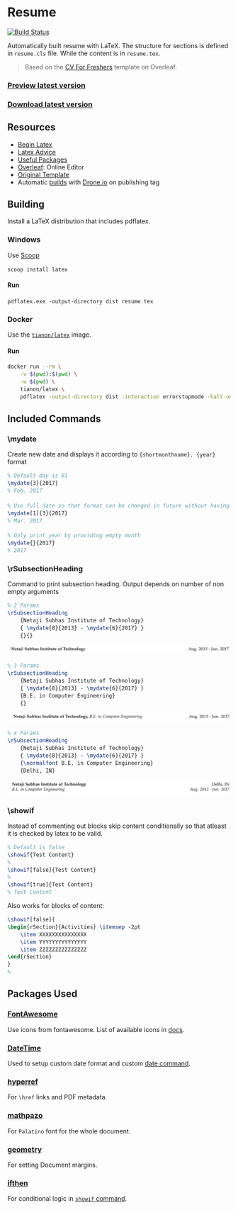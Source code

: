 # Resume

[![Build Status](https://cloud.drone.io/api/badges/rohit-smpx/resume/status.svg)](https://cloud.drone.io/rohit-smpx/resume)

Automatically built resume with LaTeX. The structure for sections is defined in `resume.cls` file. While the content is in `resume.tex`.

> Based on the [CV For Freshers](https://www.overleaf.com/latex/templates/cv-for-freshers/jkpwvnrdrxpm) template on Overleaf.

### [Preview latest version](https://go.boring.download/resume-preview)

### [Download latest version](https://go.boring.download/resume)


## Resources

- [Begin Latex](https://github.com/luong-komorebi/Begin-Latex-in-minutes)
- [Latex Advice](https://github.com/dspinellis/latex-advice)
- [Useful Packages](https://tex.stackexchange.com/questions/553/what-packages-do-people-load-by-default-in-latex)
- [Overleaf](https://www.overleaf.com/): Online Editor
- [Original Template](https://www.overleaf.com/latex/templates/cv-for-freshers/jkpwvnrdrxpm)
- Automatic [builds](https://cloud.drone.io/rohit-smpx/resume) with [Drone.io](https://cloud.drone.io) on publishing tag

## Building

Install a LaTeX distribution that includes pdflatex.

### Windows

Use [Scoop](https://scoop.sh/)

`scoop install latex`

#### Run

`pdflatex.exe -output-directory dist resume.tex`

### Docker

Use the [`tianon/latex`](https://hub.docker.com/r/tianon/latex/) image.

#### Run

```sh
docker run --rm \
    -v $(pwd):$(pwd) \
    -w $(pwd) \ 
    tianon/latex \
    pdflatex -output-directory dist -interaction errorstopmode -halt-on-error resume.tex
```


## Included Commands

### \mydate

Create new date and displays it according to `{shortmonthname}. {year}` format

```tex
% Default day is 01
\mydate{3}{2017}
% Feb. 2017

% Use full date so that format can be changed in future without having to change all dates
\mydate[1]{3}{2017}
% Mar. 2017

% Only print year by providing empty month
\mydate{}{2017}
% 2017
```

### \rSubsectionHeading

Command to print subsection heading. Output depends on number of non empty arguments

```tex
% 2 Params
\rSubsectionHeading
    {Netaji Subhas Institute of Technology}
    { \mydate{8}{2013} - \mydate{6}{2017} }
    {}{}
```
![2ParamsPreview](./docs/2ParamSubSectionHeading.PNG)

```tex
% 3 Params
\rSubsectionHeading
    {Netaji Subhas Institute of Technology}
    { \mydate{8}{2013} - \mydate{6}{2017} }
    {B.E. in Computer Engineering}
    {}
```

![3ParamsPreview](./docs/3ParamSubSectionHeading.PNG)

```tex
% 4 Params
\rSubsectionHeading
    {Netaji Subhas Institute of Technology}
    { \mydate{8}{2013} - \mydate{6}{2017} }
    {\normalfont B.E. in Computer Engineering}
    {Delhi, IN}
```

![4ParamsPreview](./docs/4ParamSubSectionHeading.PNG)

### \showif

Instead of commenting out blocks skip content conditionally so that atleast it is checked by latex to be valid.

```tex
% Default is false
\showif{Test Content}
%
\showif[false]{Test Content}
%
\showif[true]{Test Content}
% Test Content
```

Also works for blocks of content:

```tex
\showif[false]{
\begin{rSection}{Activities} \itemsep -2pt
    \item XXXXXXXXXXXXXXX
    \item YYYYYYYYYYYYYYY
    \item ZZZZZZZZZZZZZZZ
\end{rSection}
}
%
```

## Packages Used

### [FontAwesome](https://github.com/xdanaux/fontawesome-latex)

Use icons from fontawesome. List of available icons in [docs](http://ctan.imsc.res.in/fonts/fontawesome/doc/fontawesome.pdf).

### [DateTime](https://ctan.org/pkg/datetime)

Used to setup custom date format and custom [date command](#mydate).

### [hyperref](https://github.com/ho-tex/hyperref)

For `\href` links and PDF metadata.

### [mathpazo](https://ctan.org/pkg/mathpazo)

For `Palatino` font for the whole document.

### [geometry](https://ctan.org/pkg/geometry)

For setting Document margins.

### [ifthen](https://ctan.org/pkg/ifthen)

For conditional logic in [`showif` command](#showif).
